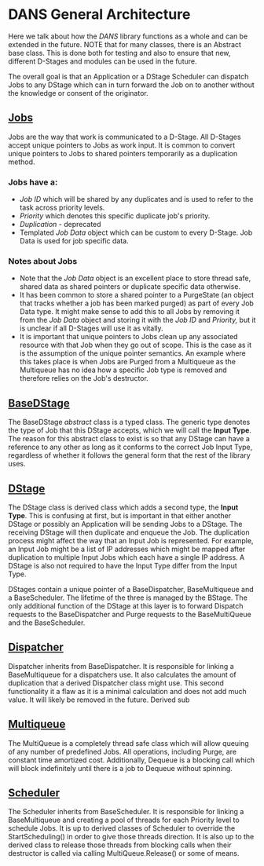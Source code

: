 # DANS General Architecture

Here we talk about how the *DANS* library functions as a whole and can be extended in the future. NOTE that for many classes, there is an Abstract base class. This is done both for testing and also to ensure that new, different D-Stages and modules can be used in the future.

The overall goal is that an Application or a DStage Scheduler can dispatch Jobs to any DStage which can in turn forward the Job on to another without the knowledge or consent of the originator. 

## [Jobs](../common/dstage/job.h)

Jobs are the way that work is communicated to a D-Stage. All D-Stages accept unique pointers to Jobs as work input. It is common to convert unique pointers to Jobs to shared pointers temporarily as a duplication method.

### Jobs have a:

* *Job ID* which will be shared by any duplicates and is used to refer to the task across priority levels.
* *Priority* which denotes this specific duplicate job's priority.
* *Duplication* - deprecated
* Templated *Job Data* object which can be custom to every D-Stage. Job Data is used for job specific data.

### Notes about Jobs

* Note that the *Job Data* object is an excellent place to store thread safe, shared data as shared pointers or duplicate specific data otherwise.
* It has been common to store a shared pointer to a PurgeState (an object that tracks whether a job has been marked purged) as part of every Job Data type. It might make sense to add this to all Jobs by removing it from the *Job Data* object and storing it with the *Job ID* and *Priority,* but it is unclear if all D-Stages will use it as vitally.
* It is important that unique pointers to Jobs clean up any associated resource with that Job when they go out of scope. This is the case as it is the assumption of the unique pointer semantics. An example where this takes place is when Jobs are Purged from a Multiqueue as the Multiqueue has no idea how a specific Job type is removed and therefore relies on the Job's destructor.

## [BaseDStage](../common/dstage/basedstage.h)

The BaseDStage *abstract* class is a typed class. The generic type denotes the type of Job that this DStage accepts, which we will call the **Input Type**. The reason for this abstract class to exist is so that any DStage can have a reference to any other as long as it conforms to the correct Job Input Type, regardless of whether it follows the general form that the rest of the library uses.

## [DStage](../common/dstage/dstage.h)

The DStage class is derived class which adds a second type, the **Input Type**. This is confusing at first, but is important in that either another DStage or possibly an Application will be sending Jobs to a DStage. The receiving DStage will then duplicate and enqueue the Job. The duplication process might affect the way that an Input Job is represented. For example, an Input Job might be a list of IP addresses which might be mapped after duplication to multiple Input Jobs which each have a single IP address. A DStage is also not required to have the Input Type differ from the Input Type.

DStages contain a unique pointer of a BaseDispatcher, BaseMultiqueue and a BaseScheduler. The lifetime of the three is managed by the BStage. The only additional function of the DStage at this layer is to forward Dispatch requests to the BaseDispatcher and Purge requests to the BaseMultiQueue and the BaseScheduler.

## [Dispatcher](../common/dstage/dispatcher.h)

Dispatcher inherits from BaseDispatcher. It is responsible for linking a BaseMultiqueue for a dispatchers use. It also calculates the amount of duplication that a derived Dispatcher class might use. This second functionality it a flaw as it is a minimal calculation and does not add much value. It will likely be removed in the future. Derived sub

## [Multiqueue](../common/dstage/multiqueue.h)

The MultiQueue is a completely thread safe class which will allow queuing of any number of predefined Jobs. All operations, including Purge, are constant time amortized cost. Additionally, Dequeue is a blocking call which will block indefinitely until there is a job to Dequeue without spinning.

## [Scheduler](../common/dstage/scheduler.h)

The Scheduler inherits from BaseScheduler. It is responsible for linking a BaseMultiqueue and creating a pool of threads for each Priority level to schedule Jobs. It is up to derived classes of Scheduler to override the StartScheduling() in order to give those threads direction. It is also up to the derived class to release those threads from blocking calls when their destructor is called via calling MultiQueue.Release() or some of means.

